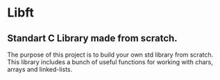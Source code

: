 # Libft
## Standart C Library made from scratch.
The purpose of this project is to build your own std library from scratch.
This library includes a bunch of useful functions for working with chars, arrays and linked-lists.
